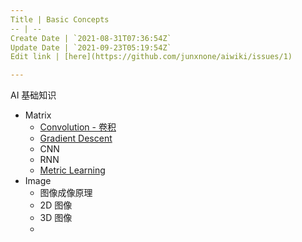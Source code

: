 ```yaml
---
Title | Basic Concepts
-- | --
Create Date | `2021-08-31T07:36:54Z`
Update Date | `2021-09-23T05:19:54Z`
Edit link | [here](https://github.com/junxnone/aiwiki/issues/1)

---
```

AI  基础知识

- Matrix
  - [Convolution - 卷积](/Convolution_Summary.md)
  - [Gradient Descent](https://github.com/junxnone/ml/issues/89)
  - CNN
  - RNN
  - [Metric Learning](https://github.com/junxnone/tech-io/issues/610)
- Image
  - 图像成像原理
  - 2D 图像
  - 3D 图像
  - 
